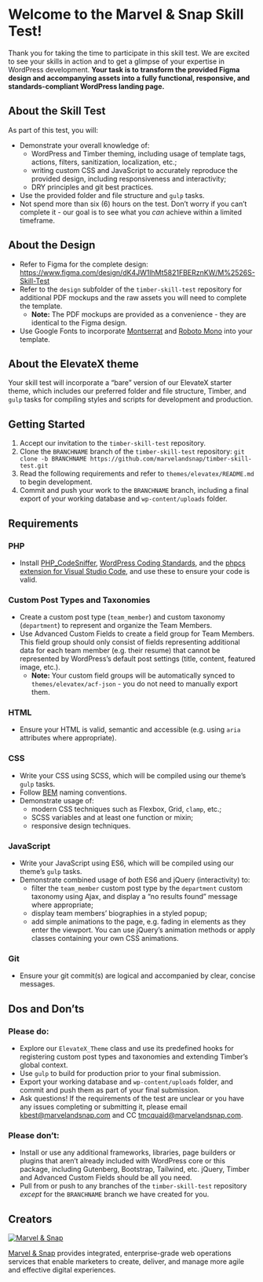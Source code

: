 # Welcome to the Marvel & Snap Skill Test!

Thank you for taking the time to participate in this skill test. We are excited to see your skills in action and to get a glimpse of your expertise in WordPress development. **Your task is to transform the provided Figma design and accompanying assets into a fully functional, responsive, and standards-compliant WordPress landing page.**

## About the Skill Test

As part of this test, you will:

- Demonstrate your overall knowledge of:
    - WordPress and Timber theming, including usage of template tags, actions, filters, sanitization, localization, etc.;
    - writing custom CSS and JavaScript to accurately reproduce the provided design, including responsiveness and interactivity;
    - DRY principles and git best practices.
- Use the provided folder and file structure and `gulp` tasks.
- Not spend more than six (6) hours on the test. Don’t worry if you can’t complete it - our goal is to see what you *can* achieve within a limited timeframe.

## About the Design

- Refer to Figma for the complete design: https://www.figma.com/design/dK4JW1lhMt5821FBERznKW/M%2526S-Skill-Test
- Refer to the `design` subfolder of the `timber-skill-test` repository for additional PDF mockups and the raw assets you will need to complete the template.
    - **Note:** The PDF mockups are provided as a convenience - they are identical to the Figma design.
- Use Google Fonts to incorporate [Montserrat](https://fonts.google.com/specimen/Montserrat) and [Roboto Mono](https://fonts.google.com/specimen/Roboto+Mono) into your template.

## About the ElevateX theme

Your skill test will incorporate a “bare” version of our ElevateX starter theme, which includes our preferred folder and file structure, Timber, and `gulp` tasks for compiling styles and scripts for development and production.

## Getting Started

1. Accept our invitation to the `timber-skill-test` repository.
2. Clone the `BRANCHNAME` branch of the `timber-skill-test` repository: `git clone -b BRANCHNAME https://github.com/marvelandsnap/timber-skill-test.git`
3. Read the following requirements and refer to `themes/elevatex/README.md` to begin development.
4. Commit and push your work to the `BRANCHNAME` branch, including a final export of your working database and `wp-content/uploads` folder.

## Requirements

### PHP

- Install [PHP_CodeSniffer](https://github.com/squizlabs/PHP_CodeSniffer), [WordPress Coding Standards](https://github.com/WordPress/WordPress-Coding-Standards), and the [phpcs extension for Visual Studio Code](https://marketplace.visualstudio.com/items?itemName=ikappas.phpcs), and use these to ensure your code is valid.

### Custom Post Types and Taxonomies

- Create a custom post type (`team_member`) and custom taxonomy (`department`) to represent and organize the Team Members.
- Use Advanced Custom Fields to create a field group for Team Members. This field group should only consist of fields representing additional data for each team member (e.g. their resume) that cannot be represented by WordPress’s default post settings (title, content, featured image, etc.).
    - **Note:** Your custom field groups will be automatically synced to `themes/elevatex/acf-json` - you do not need to manually export them.

### HTML

- Ensure your HTML is valid, semantic and accessible (e.g. using `aria` attributes where appropriate).

### CSS

- Write your CSS using SCSS, which will be compiled using our theme’s `gulp` tasks.
- Follow [BEM](https://getbem.com/) naming conventions.
- Demonstrate usage of:
    - modern CSS techniques such as Flexbox, Grid, `clamp`, etc.;
    - SCSS variables and at least one function or mixin;
    - responsive design techniques.

### JavaScript

- Write your JavaScript using ES6, which will be compiled using our theme’s `gulp` tasks.
- Demonstrate combined usage of *both* ES6 and jQuery (interactivity) to:
    - filter the `team_member` custom post type by the `department` custom taxonomy using Ajax, and display a “no results found” message where appropriate;
    - display team members’ biographies in a styled popup;
    - add simple animations to the page, e.g. fading in elements as they enter the viewport. You can use jQuery’s animation methods or apply classes containing your own CSS animations.

### Git

- Ensure your git commit(s) are logical and accompanied by clear, concise messages.

## Dos and Don’ts

### Please do:

- Explore our `ElevateX_Theme` class and use its predefined hooks for registering custom post types and taxonomies and extending Timber’s global context.
- Use `gulp` to build for production prior to your final submission.
- Export your working database and `wp-content/uploads` folder, and commit and push them as part of your final submission.
- Ask questions! If the requirements of the test are unclear or you have any issues completing or submitting it, please email [kbest@marvelandsnap.com](mailto:kbest@marvelandsnap.com) and CC [tmcquaid@marvelandsnap.com](mailto:tmcquaid@marvelandsnap.com).

### Please don’t:

- Install or use any additional frameworks, libraries, page builders or plugins that aren’t already included with WordPress core or this package, including Gutenberg, Bootstrap, Tailwind, etc. jQuery, Timber and Advanced Custom Fields should be all you need.
- Pull from or push to any branches of the `timber-skill-test` repository *except* for the `BRANCHNAME` branch we have created for you.

## Creators

[![](https://secure.gravatar.com/avatar/7386273d774b0a2be2c6c107e52b5fdf?size=100 "Marvel & Snap")](https://www.marvelandsnap.com)

[Marvel & Snap](https://www.marvelandsnap.com) provides integrated, enterprise-grade web operations services that enable marketers to create, deliver, and manage more agile and effective digital experiences.
